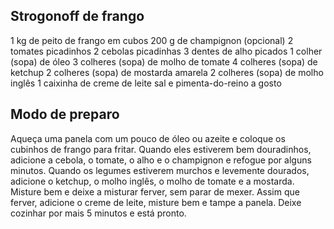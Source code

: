 ## Strogonoff de frango

1 kg de peito de frango em cubos
200 g de champignon (opcional)
2 tomates picadinhos
2 cebolas picadinhas
3 dentes de alho picados
1 colher (sopa) de óleo
3 colheres (sopa) de molho de tomate
4 colheres (sopa) de ketchup
2 colheres (sopa) de mostarda amarela
2 colheres (sopa) de molho inglês
1 caixinha de creme de leite
sal e pimenta-do-reino a gosto

## Modo de preparo

Aqueça uma panela com um pouco de óleo ou azeite e coloque os cubinhos de frango para fritar.
Quando eles estiverem bem douradinhos, adicione a cebola, o tomate, o alho e o champignon e refogue por alguns minutos.
Quando os legumes estiverem murchos e levemente dourados, adicione o ketchup, o molho inglês, o molho de tomate e a mostarda.
Misture bem e deixe a misturar ferver, sem parar de mexer.
Assim que ferver, adicione o creme de leite, misture bem e tampe a panela.
Deixe cozinhar por mais 5 minutos e está pronto.